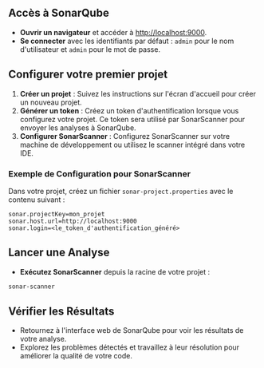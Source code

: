 
## Accès à SonarQube

- **Ouvrir un navigateur** et accéder à [http://localhost:9000](http://localhost:9000).
- **Se connecter** avec les identifiants par défaut : `admin` pour le nom d'utilisateur et `admin` pour le mot de passe.

## Configurer votre premier projet

1. **Créer un projet** : Suivez les instructions sur l'écran d'accueil pour créer un nouveau projet.
2. **Générer un token** : Créez un token d'authentification lorsque vous configurez votre projet. Ce token sera utilisé par SonarScanner pour envoyer les analyses à SonarQube.
3. **Configurer SonarScanner** : Configurez SonarScanner sur votre machine de développement ou utilisez le scanner intégré dans votre IDE.

### Exemple de Configuration pour SonarScanner

Dans votre projet, créez un fichier `sonar-project.properties` avec le contenu suivant :

```properties
sonar.projectKey=mon_projet
sonar.host.url=http://localhost:9000
sonar.login=<le_token_d'authentification_généré>
```

## Lancer une Analyse

- **Exécutez SonarScanner** depuis la racine de votre projet :

```bash
sonar-scanner
```

## Vérifier les Résultats

- Retournez à l'interface web de SonarQube pour voir les résultats de votre analyse.
- Explorez les problèmes détectés et travaillez à leur résolution pour améliorer la qualité de votre code.

